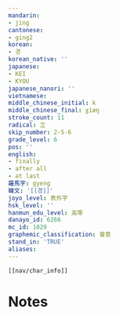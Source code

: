 ```yaml
---
mandarin:
- jìng
cantonese:
- ging2
korean:
- 경
korean_native: ''
japanese:
- KEI
- KYOU
japanese_nanori: ''
vietnamese:
middle_chinese_initial: k
middle_chinese_final: ɣiæŋ
stroke_count: 11
radical: 立
skip_number: 2-5-6
grade_level: 6
pos: ''
english:
- finally
- after all
- at last
羅馬字: gyeng
韓文: '[[경]]'
joyo_level: 表外字
hsk_level: ''
hanmun_edu_level: 高等
danayo_id: 6266
mc_id: 1029
graphemic_classification: 會意
stand_in: 'TRUE'
aliases:
---
```

```meta-bind-embed
[[nav/char_info]]
```

# Notes
